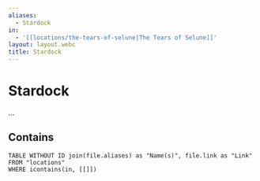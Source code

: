 ```yaml
---
aliases:
  - Stardock
in:
  - '[[locations/the-tears-of-selune|The Tears of Selune]]'
layout: layout.webc
title: Stardock
---
```

# Stardock

...

## Contains
```dataview
TABLE WITHOUT ID join(file.aliases) as "Name(s)", file.link as "Link"
FROM "locations"
WHERE icontains(in, [[]])
```
